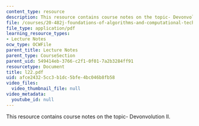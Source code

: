 ```yaml
---
content_type: resource
description: This resource contains course notes on the topic- Devonvolution II.
file: /courses/20-482j-foundations-of-algorithms-and-computational-techniques-in-systems-biology-spring-2006/afce24325cc3b1dc5bfe4bc046b8fb58_l22.pdf
file_type: application/pdf
learning_resource_types:
- Lecture Notes
ocw_type: OCWFile
parent_title: Lecture Notes
parent_type: CourseSection
parent_uid: 549414eb-3766-c2f1-0f01-7a2b3284ff91
resourcetype: Document
title: l22.pdf
uid: afce2432-5cc3-b1dc-5bfe-4bc046b8fb58
video_files:
  video_thumbnail_file: null
video_metadata:
  youtube_id: null
---
```

This resource contains course notes on the topic- Devonvolution II.

